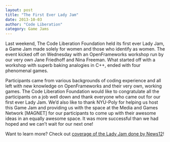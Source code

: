 ```yaml
---
layout: post
title: "The First Ever Lady Jam"
date: 2013-10-03
author: "Code Liberation"
category: Game Jams
---
```


Last weekend, The Code Liberation Foundation held its first ever Lady Jam, a Game Jam made solely for women and those who identify as women. The event kicked off on Wednesday with an OpenFrameworks workshop run by our very own Jane Friedhoff and Nina Freeman. What started off with a workshop with superb baking analogies in C++, ended with four phenomenal games.

Participants came from various backgrounds of coding experience and all left with new knowledge on OpenFrameworks and their very own, working games. The Code Liberation Foundation would like to congratulate all the participants on a job well down and thank everyone who came out for our first ever Lady Jam. We’d also like to thank NYU-Poly for helping us host this Game Jam and providing us with the space at the Media and Games Network [MAGNET] for our participants to come up with their awesome ideas in an equally awesome space. It was more successful than we had hoped and we can’t wait for our next one!

Want to learn more? Check out [coverage of the Lady Jam done by News12](http://brooklyn.news12.com/news/women-create-video-games-at-nyu-polytechnic-institute-1.6170525)!
